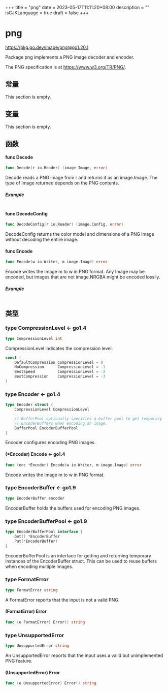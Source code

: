 +++
title = "png"
date = 2023-05-17T11:11:20+08:00
description = ""
isCJKLanguage = true
draft = false
+++
# png

https://pkg.go.dev/image/png@go1.20.1



Package png implements a PNG image decoder and encoder.

The PNG specification is at https://www.w3.org/TR/PNG/.








## 常量 

This section is empty.

## 变量

This section is empty.

## 函数

#### func Decode 

``` go 
func Decode(r io.Reader) (image.Image, error)
```

Decode reads a PNG image from r and returns it as an image.Image. The type of Image returned depends on the PNG contents.

##### Example
``` go 
```

#### func DecodeConfig 

``` go 
func DecodeConfig(r io.Reader) (image.Config, error)
```

DecodeConfig returns the color model and dimensions of a PNG image without decoding the entire image.

#### func Encode 

``` go 
func Encode(w io.Writer, m image.Image) error
```

Encode writes the Image m to w in PNG format. Any Image may be encoded, but images that are not image.NRGBA might be encoded lossily.

##### Example
``` go 
```

## 类型

### type CompressionLevel  <- go1.4

``` go 
type CompressionLevel int
```

CompressionLevel indicates the compression level.

``` go 
const (
	DefaultCompression CompressionLevel = 0
	NoCompression      CompressionLevel = -1
	BestSpeed          CompressionLevel = -2
	BestCompression    CompressionLevel = -3
)
```

### type Encoder  <- go1.4

``` go 
type Encoder struct {
	CompressionLevel CompressionLevel

	// BufferPool optionally specifies a buffer pool to get temporary
	// EncoderBuffers when encoding an image.
	BufferPool EncoderBufferPool
}
```

Encoder configures encoding PNG images.

#### (*Encoder) Encode  <- go1.4

``` go 
func (enc *Encoder) Encode(w io.Writer, m image.Image) error
```

Encode writes the Image m to w in PNG format.

### type EncoderBuffer  <- go1.9

``` go 
type EncoderBuffer encoder
```

EncoderBuffer holds the buffers used for encoding PNG images.

### type EncoderBufferPool  <- go1.9

``` go 
type EncoderBufferPool interface {
	Get() *EncoderBuffer
	Put(*EncoderBuffer)
}
```

EncoderBufferPool is an interface for getting and returning temporary instances of the EncoderBuffer struct. This can be used to reuse buffers when encoding multiple images.

### type FormatError 

``` go 
type FormatError string
```

A FormatError reports that the input is not a valid PNG.

#### (FormatError) Error 

``` go 
func (e FormatError) Error() string
```

### type UnsupportedError 

``` go 
type UnsupportedError string
```

An UnsupportedError reports that the input uses a valid but unimplemented PNG feature.

#### (UnsupportedError) Error 

``` go 
func (e UnsupportedError) Error() string
```